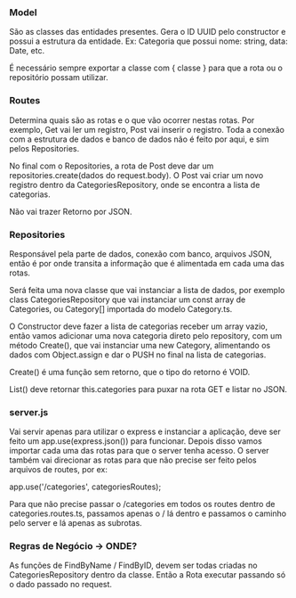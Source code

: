 ### Model

São as classes das entidades presentes. Gera o ID UUID pelo constructor e possui a estrutura da entidade. Ex: Categoria que possui nome: string, data: Date, etc.

É necessário sempre exportar a classe com { classe } para que a rota ou o repositório possam utilizar.

### Routes

Determina quais são as rotas e o que vão ocorrer nestas rotas. Por exemplo, Get vai ler um registro, Post vai inserir o registro. Toda a conexão com a estrutura de dados e banco de dados não é feito por aqui, e sim pelos Repositories.

No final com o Repositories, a rota de Post deve dar um repositories.create(dados do request.body). O Post vai criar um novo registro dentro da CategoriesRepository, onde se encontra a lista de categorias.

Não vai trazer Retorno por JSON.

### Repositories

Responsável pela parte de dados, conexão com banco, arquivos JSON, então é por onde transita a informação que é alimentada em cada uma das rotas.

Será feita uma nova classe que vai instanciar a lista de dados, por exemplo class CategoriesRepository que vai instanciar um const array de Categories, ou Category[] importada do modelo Category.ts. 

O Constructor deve fazer a lista de categorias receber um array vazio, então vamos adicionar uma nova categoria direto pelo repository, com um método Create(), que vai instanciar uma new Category, alimentando os dados com Object.assign e dar o PUSH no final na lista de categorias. 

Create() é uma função sem retorno, que o tipo do retorno é VOID.

List() deve retornar this.categories para puxar na rota GET e listar no JSON.

### server.js

Vai servir apenas para utilizar o express e instanciar a aplicação, deve ser feito um app.use(express.json()) para funcionar. Depois disso vamos importar cada uma das rotas para que o server tenha acesso. O server também vai direcionar as rotas para que não precise ser feito pelos arquivos de routes, por ex: 

app.use('/categories', categoriesRoutes);

Para que não precise passar o /categories em todos os routes dentro de categories.routes.ts, passamos apenas o / lá dentro e passamos o caminho pelo server e lá apenas as subrotas.

### Regras de Negócio -> ONDE?

As funções de FindByName / FindByID, devem ser todas criadas no CategoriesRepository dentro da classe. Então a Rota executar passando só o dado passado no request.